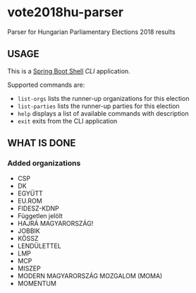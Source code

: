 # vote2018hu-parser
Parser for Hungarian Parliamentary Elections 2018 results

## USAGE

This is a [Spring Boot Shell](https://projects.spring.io/spring-shell/) *CLI* application.

Supported commands are:

- `list-orgs` lists the runner-up organizations for this election
- `list-parties` lists the runner-up parties for this election
- `help` displays a list of available commands with description
- `exit` exits from the CLI application

## WHAT IS DONE

### Added organizations

- CSP 
- DK
- EGYÜTT
- EU.ROM
- FIDESZ-KDNP
- Független jelölt
- HAJRÁ MAGYARORSZÁG!
- JOBBIK
- KÖSSZ
- LENDÜLETTEL
- LMP
- MCP
- MISZEP
- MODERN MAGYARORSZÁG MOZGALOM (MOMA)
- MOMENTUM
